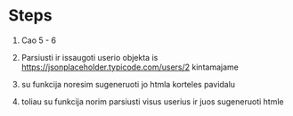 # Steps

1. Cao 5 - 6

2. Parsiusti ir issaugoti userio objekta is https://jsonplaceholder.typicode.com/users/2 kintamajame

3. su funkcija noresim sugeneruoti jo htmla korteles pavidalu

4. toliau su funkcija norim parsiusti visus userius ir juos sugeneruoti htmle
